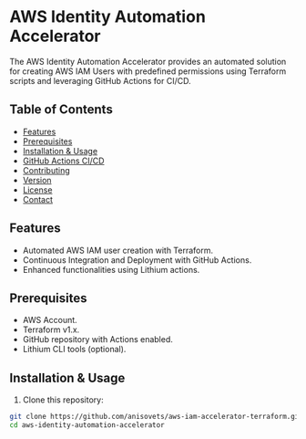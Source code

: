 # AWS Identity Automation Accelerator



The AWS Identity Automation Accelerator provides an automated solution for creating AWS IAM Users with predefined permissions using Terraform scripts and leveraging GitHub Actions for CI/CD.

## Table of Contents

- [Features](#features)
- [Prerequisites](#prerequisites)
- [Installation & Usage](#installation--usage)
- [GitHub Actions CI/CD](#github-actions-cicd)
- [Contributing](#contributing)
- [Version](#version)
- [License](#license)
- [Contact](#contact)

## Features

- Automated AWS IAM user creation with Terraform.
- Continuous Integration and Deployment with GitHub Actions.
- Enhanced functionalities using Lithium actions.

## Prerequisites

- AWS Account.
- Terraform v1.x.
- GitHub repository with Actions enabled.
- Lithium CLI tools (optional).

## Installation & Usage

1. Clone this repository:
```bash
git clone https://github.com/anisovets/aws-iam-accelerator-terraform.git
cd aws-identity-automation-accelerator
